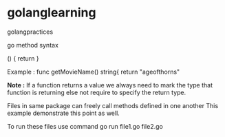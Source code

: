 # golanglearning
golangpractices

go method syntax

<func keyword> <functionName>() <returntype> {
    return <returnvalue>
}

Example : 
func getMovieName() string{
    return "ageofthorns"


**Note :** If a function returns a value we always need to mark the type that function is returning
else not require to specify the return type.

Files in same package can freely call methods defined in one another
This example demonstrate this point as well.

To run these files use command go run file1.go file2.go
